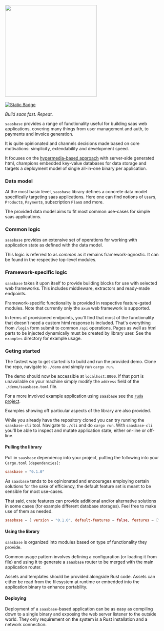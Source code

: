 ## <img src="assets/saasbase-logo.png" width="300">

[![Static Badge](https://img.shields.io/badge/discord-server-blue)](https://discord.gg/Q3CzGTEHaC)

<!-- cargo-rdme start -->

*Build saas fast. Repeat.*

`saasbase` provides a range of functionality useful for building saas web
applications, covering many things from user management and auth, to
payments and invoice generation.

It is quite opinionated and channels decisions made based on core
motivations: simplicity, extendability and development speed.

It focuses on the
[hypermedia-based approach](https://htmx.org/essays/hateoas/) with
server-side generated html, champions embedded key-value databases for data
storage and targets a deployment model of single all-in-one binary per
application.


### Data model

At the most basic level, `saasbase` library defines a concrete data model
specifically targeting saas applications. Here one can find notions of
`User`s, `Product`s, `Payment`s, subscription `Plan`s and more.

The provided data model aims to fit most common use-cases for simple saas
applications.


### Common logic

`saasbase` provides an extensive set of operations for working with
application state as defined with the data model.

This logic is referred to as *common* as it remains framework-agnostic.
It can be found in the respective top-level modules.


### Framework-specific logic

`saasbase` takes it upon itself to provide building blocks for use with
selected web frameworks. This includes middleware, extractors and
ready-made endpoints.

Framework-specific functionality is provided in respective feature-gated
modules. Note that currently only the `axum` web framework is supported.

In terms of provisioned endpoints, you'll find that most of the
functionality that doesn't need a custom html response is included. That's
everything from `/login` form submit to common `/api` operations. Pages as
well as html parts to be injected dynamically must be created by library
user. See the `examples` directory for example usage.


### Geting started

The fastest way to get started is to build and run the provided demo. Clone
the repo, navigate to `./demo` and simply run `cargo run`.

The demo should now be accessible at `localhost:8000`. If that port is
unavailable on your machine simply modify the `address` field of the
`./demo/saasbase.toml` file.

For a more involved example application using `saasbase` see the
[`ruda` project](https://github.com/adamsky/ruda).

Examples showing off particular aspects of the library are also provided.

While you already have the repository cloned you can try running the
`saasbase-cli` tool. Navigate to `./cli` and do `cargo run`. With
`saasbase-cli` you'll be able to inspect and mutate application state,
either on-line or off-line.


#### Pulling the library

Pull in `saasbase` dependency into your project, putting the following into
your `Cargo.toml` `[dependencies]`:

```toml
saasbase = "0.1.0"
```

As `saasbase` tends to be opinionated and encourages employing certain
solutions for the sake of efficiency, the default feature set is meant to
be sensible for most use-cases.

That said, crate features can provide additional and/or alternative
solutions in some cases (for example different database storages). Feel
free to make use of them as needed.

```toml
saasbase = { version = "0.1.0", default-features = false, features = ["axum", "fjall"] }
```


#### Using the library

`saasbase` is organized into modules based on type of functionality they
provide.

Common usage pattern involves defining a configuration (or loading it from
file) and using it to generate a `saasbase` router to be merged with the
main application router.

Assets and templates should be provided alongside Rust code. Assets can
either be read from the filesystem at runtime or embedded into the
application binary to enhance portability.


#### Deploying

Deployment of a `saasbase`-based application can be as easy as compiling
down to a single binary and exposing the web server listener to the outside
world. They only requirement on the system is a Rust installation and
a network connection.

<!-- cargo-rdme end -->
